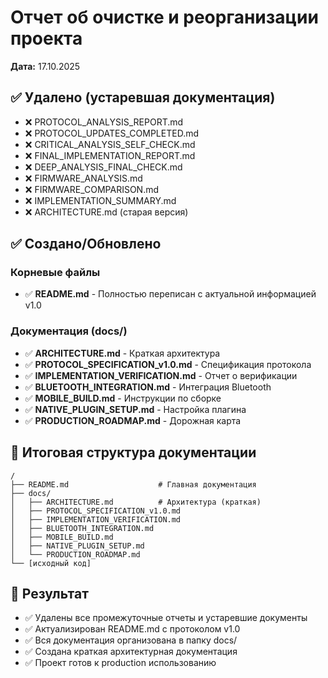 # Отчет об очистке и реорганизации проекта

**Дата:** 17.10.2025

## ✅ Удалено (устаревшая документация)

- ❌ PROTOCOL_ANALYSIS_REPORT.md
- ❌ PROTOCOL_UPDATES_COMPLETED.md
- ❌ CRITICAL_ANALYSIS_SELF_CHECK.md
- ❌ FINAL_IMPLEMENTATION_REPORT.md
- ❌ DEEP_ANALYSIS_FINAL_CHECK.md
- ❌ FIRMWARE_ANALYSIS.md
- ❌ FIRMWARE_COMPARISON.md
- ❌ IMPLEMENTATION_SUMMARY.md
- ❌ ARCHITECTURE.md (старая версия)

## ✅ Создано/Обновлено

### Корневые файлы
- ✅ **README.md** - Полностью переписан с актуальной информацией v1.0

### Документация (docs/)
- ✅ **ARCHITECTURE.md** - Краткая архитектура
- ✅ **PROTOCOL_SPECIFICATION_v1.0.md** - Спецификация протокола
- ✅ **IMPLEMENTATION_VERIFICATION.md** - Отчет о верификации
- ✅ **BLUETOOTH_INTEGRATION.md** - Интеграция Bluetooth
- ✅ **MOBILE_BUILD.md** - Инструкции по сборке
- ✅ **NATIVE_PLUGIN_SETUP.md** - Настройка плагина
- ✅ **PRODUCTION_ROADMAP.md** - Дорожная карта

## 📁 Итоговая структура документации

```
/
├── README.md                    # Главная документация
├── docs/
│   ├── ARCHITECTURE.md          # Архитектура (краткая)
│   ├── PROTOCOL_SPECIFICATION_v1.0.md
│   ├── IMPLEMENTATION_VERIFICATION.md
│   ├── BLUETOOTH_INTEGRATION.md
│   ├── MOBILE_BUILD.md
│   ├── NATIVE_PLUGIN_SETUP.md
│   └── PRODUCTION_ROADMAP.md
└── [исходный код]
```

## 🎯 Результат

- ✅ Удалены все промежуточные отчеты и устаревшие документы
- ✅ Актуализирован README.md с протоколом v1.0
- ✅ Вся документация организована в папку docs/
- ✅ Создана краткая архитектурная документация
- ✅ Проект готов к production использованию
